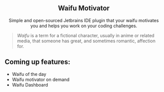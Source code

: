 
<h2 align="center">Waifu Motivator</h2> 

<p align="center">Simple and open-sourced Jetbrains IDE plugin that your waifu motivates you and helps you work on your coding challenges.</p>

> *Waifu* is a term for a fictional character, usually in anime or related media, that someone has great, and sometimes romantic, affection for.


## Coming up features:
* Waifu of the day
* Waifu motivator on demand
* Waifu Dashboard
